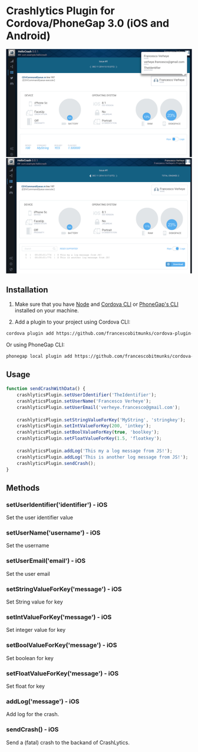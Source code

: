 # Crashlytics Plugin for Cordova/PhoneGap 3.0 (iOS and Android)

![Alt text](/screenshots/crashreport/crashreport-keys.png?raw=true "Keys")
![Alt text](/screenshots/crashreport/crashreport-logs.png?raw=true "Logs")

## Installation

1) Make sure that you have [Node](http://nodejs.org/) and [Cordova CLI](https://github.com/apache/cordova-cli) or [PhoneGap's CLI](https://github.com/mwbrooks/phonegap-cli) installed on your machine.

2) Add a plugin to your project using Cordova CLI:

```bash
cordova plugin add https://github.com/francescobitmunks/cordova-plugin-crashlytics
```
Or using PhoneGap CLI:

```bash
phonegap local plugin add https://github.com/francescobitmunks/cordova-plugin-crashlytics
```

## Usage

```js
function sendCrashWithData() {
	crashlyticsPlugin.setUserIdentifier('TheIdentifier');
    crashlyticsPlugin.setUserName('Francesco Verheye');
    crashlyticsPlugin.setUserEmail('verheye.francesco@gmail.com');

    crashlyticsPlugin.setStringValueForKey('MyString', 'stringkey');
    crashlyticsPlugin.setIntValueForKey(200, 'intkey');
    crashlyticsPlugin.setBoolValueForKey(true, 'boolkey');
    crashlyticsPlugin.setFloatValueForKey(1.5, 'floatkey');

    crashlyticsPlugin.addLog('This my a log message from JS!');
    crashlyticsPlugin.addLog('This is another log message from JS!');
    crashlyticsPlugin.sendCrash();
}
```

## Methods

### setUserIdentifier('identifier') - iOS
Set the user identifier value

### setUserName('username') - iOS
Set the username

### setUserEmail('email') - iOS
Set the user email

### setStringValueForKey('message') - iOS
Set String value for key

### setIntValueForKey('message') - iOS
Set integer value for key

### setBoolValueForKey('message') - iOS
Set boolean for key

### setFloatValueForKey('message') - iOS
Set float for key

### addLog('message') - iOS
Add log for the crash.

### sendCrash() - iOS
Send a (fatal) crash to the backand of CrashLytics.

